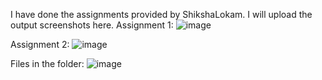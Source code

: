 I have done the assignments provided by ShikshaLokam. I will upload the output screenshots here.
Assignment 1:
![image](https://github.com/Harish1827/ShikshaLokam/assets/155358693/b4c17087-2fd6-4b89-8ef6-3adef9765242)

Assignment 2:
![image](https://github.com/Harish1827/ShikshaLokam/assets/155358693/89bf541f-ca7b-4ecf-8aa1-25d4cedbf67a)

Files in the folder:
![image](https://github.com/Harish1827/ShikshaLokam/assets/155358693/e3815775-a742-41f8-a546-328285f07841)

